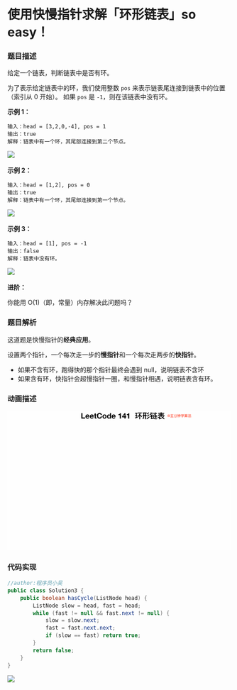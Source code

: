 # 使用快慢指针求解「环形链表」so easy！

### 题目描述

给定一个链表，判断链表中是否有环。

为了表示给定链表中的环，我们使用整数 `pos` 来表示链表尾连接到链表中的位置（索引从 0 开始）。 如果 `pos` 是 `-1`，则在该链表中没有环。

**示例 1：**

```
输入：head = [3,2,0,-4], pos = 1
输出：true
解释：链表中有一个环，其尾部连接到第二个节点。
```

![](https://blog-1257126549.cos.ap-guangzhou.myqcloud.com/blog/vweoq.png)

**示例 2：**

```
输入：head = [1,2], pos = 0
输出：true
解释：链表中有一个环，其尾部连接到第一个节点。
```

![](https://blog-1257126549.cos.ap-guangzhou.myqcloud.com/blog/kxbrz.png)

**示例 3：**

```
输入：head = [1], pos = -1
输出：false
解释：链表中没有环。
```

![](https://blog-1257126549.cos.ap-guangzhou.myqcloud.com/blog/w3vsg.png)

**进阶：**

你能用 O(1)（即，常量）内存解决此问题吗？

### 题目解析

这道题是快慢指针的**经典应用**。

设置两个指针，一个每次走一步的**慢指针**和一个每次走两步的**快指针**。

* 如果不含有环，跑得快的那个指针最终会遇到 null，说明链表不含环
* 如果含有环，快指针会超慢指针一圈，和慢指针相遇，说明链表含有环。

### 动画描述

![](../Animation/Animation.gif)

### 代码实现

```java
//author:程序员小吴
public class Solution3 {
    public boolean hasCycle(ListNode head) {
        ListNode slow = head, fast = head;
        while (fast != null && fast.next != null) {
            slow = slow.next;
            fast = fast.next.next;
            if (slow == fast) return true;
        }
        return false;
    }
}
```



![](../../Pictures/qrcode.jpg)